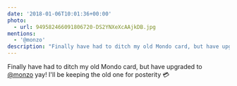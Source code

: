 ```yaml
---
date: '2018-01-06T10:01:36+00:00'
photo:
  - url: 949582466091806720-DS2YNXeXcAAjkDB.jpg
mentions:
  - '@monzo'
description: "Finally have had to ditch my old Mondo card, but have upgraded to [@monzo](https://twitter.com/@monzo) yay!\nI'll be keeping the old one for posterity \U0001F4B3 "
---
```

Finally have had to ditch my old Mondo card, but have upgraded to [@monzo](https://twitter.com/@monzo) yay!
I'll be keeping the old one for posterity 💳 
